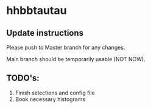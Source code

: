 # hhbbtautau

## Update instructions
Please push to Master branch for any changes. 

Main branch should be temporarily usable (NOT NOW).

## TODO's:
1. Finish selections and config file
2. Book necessary histograms
